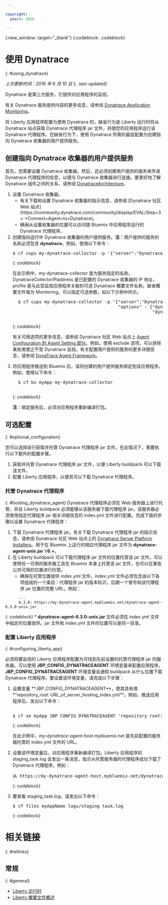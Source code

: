 ```yaml
---

copyright:
  years: 2016

---
```


{:new_window: target="_blank"}
{:codeblock: .codeblock}

# 使用 Dynatrace
{: #using_dynatrace}

*上次更新时间：2016 年 6 月 10 日*
{: .last-updated}

Dynatrace 是第三方服务，它提供对应用程序的监视。

有关 Dynatrace 服务提供内容的更多信息，请参阅 [Dynatrace Application Monitoring](http://www.dynatrace.com/en/products/application-monitoring.html)。

将 Liberty 应用程序配置为使用 Dynatrace 时，缺省行为是 Liberty 运行时将从 Dynatrace 站点获取 Dynatrace 代理程序 jar 文件，并随您的应用程序运行该 Dynatrace 代理程序。在缺省行为下，使用 Dynatrace 所需的最低配置为创建指向 Dynatrace 收集器的用户提供服务。

## 创建指向 Dynatrace 收集器的用户提供服务

首先，您需要设置 Dynatrace 收集器。然后，还必须创建用户提供的服务来传递 Dynatrace 代理程序的信息，以便与 Dynatrace 收集器进行连接。要更好地了解 Dynatrace 组件之间的关系，请参阅 [DynatraceArchitecture](https://community.dynatrace.com/community/display/DOCDT63/Architecture)。

<ol>
<li>设置 Dynatrace 收集器。<ul>
  <li>有关下载和设置 Dynatrace 收集器的指示信息，请参阅 [Dynatrace 社区 Web 站点](https://community.dynatrace.com/community/display/EVAL/Step+3+-+Connect+Agent+to+Dynatrace)。</li>
  <li>确保从设置收集器的位置可以访问随 Bluemix 中应用程序运行的 Dynatrace 代理程序。</li>
  </ul>
</li>
<li>创建指向运行中 Dynatrace 收集器的用户提供服务。<b>注：</b>用户提供的服务的名称必须包含 <b>dynatrace</b>。例如，使用以下命令：<pre>
$ cf cups my-dynatrace-collector -p '{"server":"DynatraceCollectorIPaddress","profile":"Monitoring"}'  </pre>
  {: codeblock}

在此示例中，my-dynatrace-collector 是为服务指定的名称，DynatraceCollectorIPaddress 是已配置的 Dynatrace 收集器的 IP 地址，profile 是与此受监视应用程序关联的可选 Dynatrace 概要文件名称。缺省概要文件值为 Monitoring。可以指定可选参数，如以下示例中所示。


  <pre>
  $ cf cups my-dynatrace-collector -p '{"server":"DynatraceCollectorIPaddress","profile":"Monitoring",
                                        "options" : {"dynatrace-parameter-1": "value",
                                                     "dynatrace-parameter-2": "value"}}'
  </pre>
  {: codeblock}

有关可用选项的更多信息，请参阅 Dynatrace 社区 Web 站点上 [Agent Configuration 的 Agent Setting 部分](https://community.dynatrace.com/community/display/DOCDT62/Agent+Configuration)。例如，使用 exclude 选项，可以排除某些类使之不受 Dynatrace 监视。有关配置用户提供的服务的更多详细信息，请参阅 [DynaTrace Agent Framework](https://github.com/cloudfoundry/ibm-websphere-liberty-buildpack/blob/master/docs/framework-dynatrace-agent.md)。

</li>
<li>将应用程序推送到 Bluemix 后，请将创建的用户提供服务绑定到该应用程序。例如，使用以下命令：<pre>
  $ cf bs myApp my-dynatrace-collector
  </pre>  
  {: codeblock}

**注**：绑定服务后，必须对应用程序重新编译打包。

</li>
</ol>

## 可选配置
{: #optional_configuration}

您可以选择自行获取并托管 Dynatrace 代理程序 jar 文件。在此情况下，需要执行以下额外的配置步骤。
1. 获取并托管 Dynatrace 代理程序 jar 文件，以便 Liberty buildpack 可以下载该文件。
2. 配置 Liberty 应用程序，以便其可以下载 Dynatrace 代理程序。

### 托管 Dynatrace 代理程序
{: #hosting_dynatrace_agent}
Dynatrace 代理程序必须在 Web 服务器上进行托管，并且 Liberty buildpack 必须能够从该服务器下载代理程序 jar。该服务器必须使用指定代理程序 jar 相关详细信息的 index.yml 文件进行配置。完成下面的步骤以设置 Dynatrace 代理程序：
  1. 下载 Dynatrace 代理程序 jar。有关下载 Dynatrace 代理程序 jar 的指示信息，请参阅 Dynatrace 社区 Web 站点上的 [Dynatrace Server Platform Installers](https://community.dynatrace.com/community/display/EVAL/Step+1+-+Download+and+install+Dynatrace)。用于在 Bluemix 上运行的相应代理程序 jar 文件为 **dynatrace-agent-unix.jar** V**6.+**。
  2. 在 Liberty buildpack 可以下载代理程序 jar 文件的位置托管该 jar 文件。可以使用任一可用的服务器工具在 Bluemix 本身上托管该 jar 文件，也可以在某些公共可用的位置进行托管。
     * 确保在托管位置提供 index.yml 文件。index.yml 文件必须包含由以下各项组成的一个条目：代理程序 jar 的版本标识，后跟一个冒号和该代理程序 jar 位置的完整 URL。例如：
```
      ---
      6.3.0: https://my-dynatrace-agent.mybluemix.net/dynatrace-agent-6.3.0-unix.jar
```  
{: codeblock}
     * **dynatrace-agent-6.3.0-unix.jar** 文件必须在 index.yml 文件中指定的位置提供。jar 文件和 index.yml 文件的位置可以是同一目录。

### 配置 Liberty 应用程序
{: #configuring_liberty_app}

必须将要监视的 Liberty 应用程序配置为可找到先前设置的托管代理程序 jar 的服务器。可以使用 **JBP_CONFIG_DYNATRACEAGENT** 环境变量来配置应用程序。**JBP_CONFIG_DYNATRACEAGENT** 环境变量会通知 buildpack 从什么位置下载 Dynatrace 代理程序。要设置该环境变量，请完成以下步骤：
<ol>
   <li> 设置变量 **JBP_CONFIG_DYNATRACEAGENT**，使其具有值 *"repository_root: URL_of_server_hosting_index.yml"*。例如，推送应用程序后，发出以下命令：
  
  <pre>   
$ cf se myApp JBP_CONFIG_DYNATRACEAGENT 'repository_root: https://my-dynatrace-agent-host.mybluemix.net'  </pre>
  {: codeblock}

  在此示例中，*my-dynatrace-agent-host.mybluemix.net* 是先前配置的服务器托管的 index.yml 文件的 URL。
  </li>
  <li> 设置该环境变量后，对应用程序重新编译打包。Liberty 应用程序的 staging_task.log 会发出一条消息，指示从托管服务器的代理程序成功下载了 Dynatrace 代理程序。例如：

  <pre>
从 https://my-dynatrace-agent-host.mybluemix.net/dynatrace-agent-6.3.0-unix.jar (17.8s) 下载 dynatrace-agent-6.3.0-unix.jar 6.3.0  </pre>
  {: codeblock}

</li>
<li>要查看 staging_task.log，请发出以下命令：
<pre>
$ cf files myAppName logs/staging_task.log  </pre>  
  {: codeblock}

</li>
</ol>

# 相关链接
{: #rellinks}
## 常规
{: #general}
* [Liberty 运行时](index.html)
* [Liberty 概要文件概述](http://www-01.ibm.com/support/knowledgecenter/SSAW57_8.5.5/com.ibm.websphere.wlp.nd.doc/ae/cwlp_about.html)

